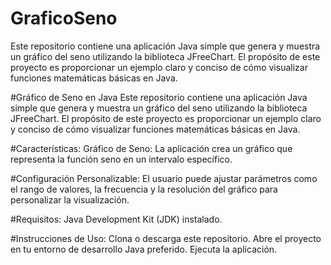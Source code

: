 # GraficoSeno
Este repositorio contiene una aplicación Java simple que genera y muestra un gráfico del seno utilizando la biblioteca JFreeChart. El propósito de este proyecto es proporcionar un ejemplo claro y conciso de cómo visualizar funciones matemáticas básicas en Java.

#Gráfico de Seno en Java
Este repositorio contiene una aplicación Java simple que genera y muestra un gráfico del seno utilizando la biblioteca JFreeChart. El propósito de este proyecto es proporcionar un ejemplo claro y conciso de cómo visualizar funciones matemáticas básicas en Java.

#Características:
Gráfico de Seno: La aplicación crea un gráfico que representa la función seno en un intervalo específico.

#Configuración Personalizable: El usuario puede ajustar parámetros como el rango de valores, la frecuencia y la resolución del gráfico para personalizar la visualización.

#Requisitos:
Java Development Kit (JDK) instalado.

#Instrucciones de Uso:
Clona o descarga este repositorio.
Abre el proyecto en tu entorno de desarrollo Java preferido.
Ejecuta la aplicación.
